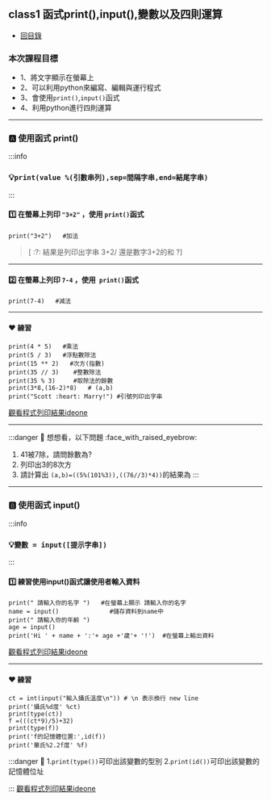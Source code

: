 ## class1 函式print(),input(),變數以及四則運算
- [回目錄](/5mKoyoSOQOyK2Q0y8bKFDA)

### 本次課程目標
* 1、將文字顯示在螢幕上
* 2、可以利用python來編寫、編輯與運行程式
* 3、會使用`print()`,`input()`函式
* 4、利用python進行四則運算

---

### :a: 使用函式 print()
:::info
### :bulb:`print(value %(引數串列),sep=間隔字串,end=結尾字串)`
:::

#### :one: 在螢幕上列印 `"3+2"` ，使用 `print()`函式


```(python)
print("3+2")   #加法
```
> [ :?: 結果是列印出字串 3+2/ 還是數字3+2的和 ?]

----

#### :two: 在螢幕上列印 `7-4` ，使用` print()`函式

```(python)
print(7-4)   #減法
```
----


#### :heart: 練習

```(::python::)
print(4 * 5)   #乘法
print(5 / 3)   #浮點數除法
print(15 ** 2)   #次方(指數)
print(35 // 3)    #整數除法
print(35 % 3)     #取除法的餘數
print(3*8,(16-2)*8)   # (a,b)
print("Scott :heart: Marry!") #引號列印出字串
```


[觀看程式列印結果ideone](https://ideone.com/ootO3p)

----
:::danger
:baby_chick: 想想看，以下問題 :face_with_raised_eyebrow:
1. 41被7除，請問餘數為?
2. 列印出3的8次方
3. 請計算出 `(a,b)=((5%(101%3)),((76//3)*4))`的結果為
:::

 
---

### :b: 使用函式 input()
:::info
### :bulb:`變數 = input([提示字串])` 
:::

#### :one: 練習使用input()函式讓使用者輸入資料

```(::python::) 
print(" 請輸入你的名字 ")   #在螢幕上顯示 請輸入你的名字
name = input()              #儲存資料到name中
print(" 請輸入你的年齡 ") 
age = input()               
print('Hi ' + name + ':'+ age +'歲'+ '!')  #在螢幕上輸出資料
```
[觀看程式列印結果ideone](https://ideone.com/epMSWq)

----

#### :heart: 練習
```(:::python)
ct = int(input("輸入攝氏溫度\n")) # \n 表示換行 new line
print('攝氏%d度' %ct)
print(type(ct))
f =(((ct*9)/5)+32)
print(type(f))
print('f的記憶體位置:',id(f))
print('華氏%2.2f度' %f)
```
:::danger
:hatching_chick: 
1.`print(type())`可印出該變數的型別
2.`print(id())`可印出該變數的記憶體位址


:::
[觀看程式列印結果ideone](https://ideone.com/sVXM7x)






